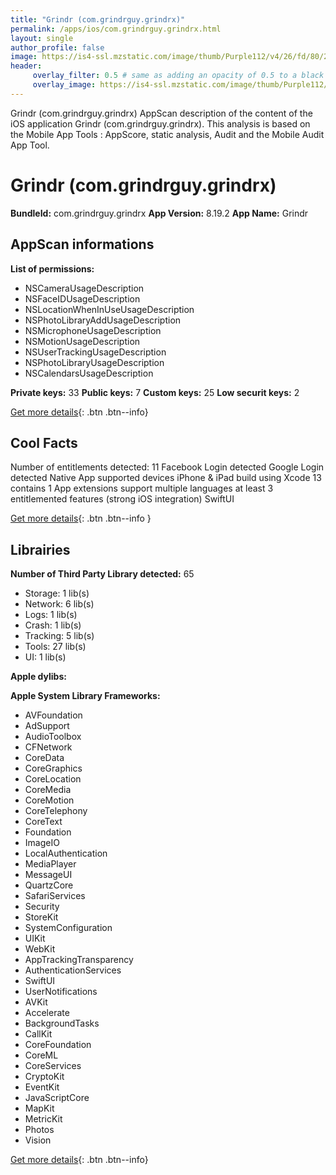 ```yaml
---
title: "Grindr (com.grindrguy.grindrx)"
permalink: /apps/ios/com.grindrguy.grindrx.html
layout: single
author_profile: false
image: https://is4-ssl.mzstatic.com/image/thumb/Purple112/v4/26/fd/80/26fd8011-796b-5cf8-eb14-4bd0752d6679/AppIcon-1x_U007emarketing-0-7-0-0-85-220.png/512x512bb.jpg
header: 
     overlay_filter: 0.5 # same as adding an opacity of 0.5 to a black background
     overlay_image: https://is4-ssl.mzstatic.com/image/thumb/Purple112/v4/26/fd/80/26fd8011-796b-5cf8-eb14-4bd0752d6679/AppIcon-1x_U007emarketing-0-7-0-0-85-220.png/512x512bb.jpg
---
```

Grindr (com.grindrguy.grindrx) AppScan description of the content of the iOS application Grindr (com.grindrguy.grindrx). This analysis is based on the Mobile App Tools : AppScore, static analysis, Audit and the Mobile Audit App Tool.

# Grindr (com.grindrguy.grindrx)

**BundleId:** com.grindrguy.grindrx
**App Version:** 8.19.2
**App Name:** Grindr


## AppScan informations 

**List of permissions:** 
- NSCameraUsageDescription
- NSFaceIDUsageDescription
- NSLocationWhenInUseUsageDescription
- NSPhotoLibraryAddUsageDescription
- NSMicrophoneUsageDescription
- NSMotionUsageDescription
- NSUserTrackingUsageDescription
- NSPhotoLibraryUsageDescription
- NSCalendarsUsageDescription
  
  
**Private keys:** 33
**Public keys:** 7
**Custom keys:** 25
**Low securit keys:** 2
  
[Get more details](/pricing.html){: .btn .btn--info}

## Cool Facts

Number of entitlements detected: 11
Facebook Login detected
Google Login detected
Native App
supported devices iPhone & iPad
build using Xcode 13
contains 1 App extensions
support multiple languages
at least 3 entitlemented features (strong iOS integration)
SwiftUI
  
[Get more details](/pricing.html){: .btn .btn--info }

## Librairies 
**Number of Third Party Library detected:** 65
- Storage: 1 lib(s)
- Network: 6 lib(s)
- Logs: 1 lib(s)
- Crash: 1 lib(s)
- Tracking: 5 lib(s)
- Tools: 27 lib(s)
- UI: 1 lib(s)


**Apple dylibs:**


**Apple System Library Frameworks:**
- AVFoundation
- AdSupport
- AudioToolbox
- CFNetwork
- CoreData
- CoreGraphics
- CoreLocation
- CoreMedia
- CoreMotion
- CoreTelephony
- CoreText
- Foundation
- ImageIO
- LocalAuthentication
- MediaPlayer
- MessageUI
- QuartzCore
- SafariServices
- Security
- StoreKit
- SystemConfiguration
- UIKit
- WebKit
- AppTrackingTransparency
- AuthenticationServices
- SwiftUI
- UserNotifications
- AVKit
- Accelerate
- BackgroundTasks
- CallKit
- CoreFoundation
- CoreML
- CoreServices
- CryptoKit
- EventKit
- JavaScriptCore
- MapKit
- MetricKit
- Photos
- Vision


  
[Get more details](/pricing.html){: .btn .btn--info}

